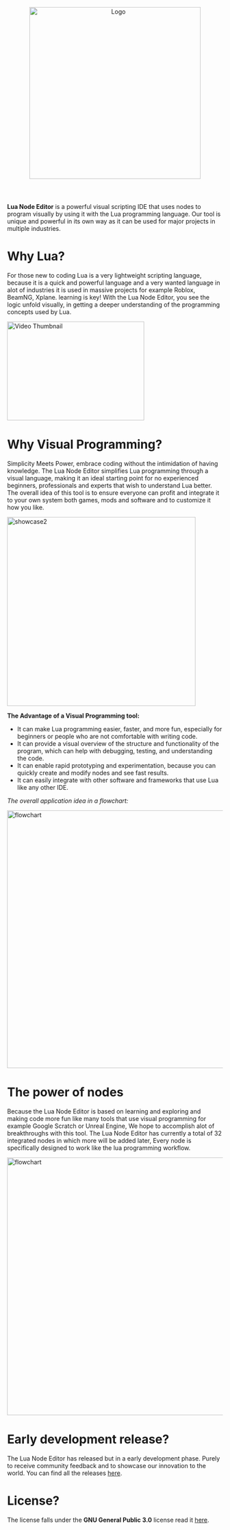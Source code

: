 

<div align="center">
  <img alt="Logo" src="https://github.com/SanForgeStudio/LuaNodeEditor/assets/97965051/e80e3288-7d94-43fa-9242-cc3e91798e3b" width="400" />
</div>

#


<br/>
<b>Lua Node Editor</b> is a powerful visual scripting IDE that uses nodes to program visually by using it with the Lua programming language. Our tool is unique and powerful in its own way as it can be used for major projects in multiple industries.
<br/>

# Why Lua?
For those new to coding Lua is a very lightweight scripting language, because it is a quick and powerful language and a very wanted language in alot of industries it is used in massive projects for example Roblox, BeamNG, Xplane. learning is key! With the Lua Node Editor, you see the logic unfold visually, in getting a deeper understanding of the programming concepts used by Lua.

<div align="left">
  <a href="https://www.youtube.com/watch?v=A1gGT2HS6tQ">
    <img src="https://img.youtube.com/vi/A1gGT2HS6tQ/0.jpg" alt="Video Thumbnail" width="320" height="230">
  </a>
</div>


# Why Visual Programming?
Simplicity Meets Power, embrace coding without the intimidation of having knowledge. The Lua Node Editor simplifies Lua programming through a visual language, making it an ideal starting point for no experienced beginners, professionals and experts that wish to understand Lua better.
The overall idea of this tool is to ensure everyone can profit and integrate it to your own system both games, mods and software and to customize it how you like.

<img width="440" alt="showcase2" src="https://github.com/SanForgeStudio/LuaNodeEditor/assets/97965051/08f0c276-c05e-4d12-82c2-ef6dd1b03f24">

**The Advantage of a Visual Programming tool:**
- It can make Lua programming easier, faster, and more fun, especially for beginners or people who are not comfortable with writing code.
- It can provide a visual overview of the structure and functionality of the program, which can help with debugging, testing, and understanding the code.
- It can enable rapid prototyping and experimentation, because you can quickly create and modify nodes and see fast results.
- It can easily integrate with other software and frameworks that use Lua like any other IDE.


*The overall application idea in a flowchart:*

<img alt="flowchart" src="https://github.com/SanForgeStudio/LuaNodeEditor/assets/97965051/12b3d742-63d8-478a-94a2-58c566f9b19e" width="600" />


# The power of nodes
Because the Lua Node Editor is based on learning and exploring and making code more fun like many tools that use visual programming for example Google Scratch or Unreal Engine, We hope to accomplish alot of breakthroughs with this tool.
The Lua Node Editor has currently a total of 32 integrated nodes in which more will be added later, Every node is specifically designed to work like the lua programming workflow.

<img alt="flowchart" src="https://github.com/SanForgeStudio/LuaNodeEditor/assets/97965051/045dd7f4-0a77-45c8-ba7e-ed059574658b" width="600" />


# Early development release?
The Lua Node Editor has released but in a early development phase. Purely to receive community feedback and to showcase our innovation to the world. You can find all the releases [here](https://github.com/SanForgeStudio/LuaNodeEditor/releases).


# License?
The license falls under the **GNU General Public 3.0** license read it [here](https://github.com/SanForgeStudio/LuaNodeEditor/blob/main/LICENSE).
